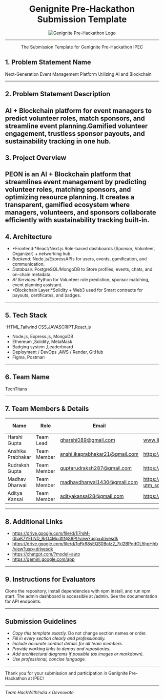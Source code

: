 <div align="center">

# Genignite Pre-Hackathon Submission Template 

<img src="assets/logo/f58664d6c437.jpg" alt="Genignite Pre-Hackathon Logo"/>

<br/>

---

The Submission Template for GenIgnite Pre-Hackathon IPEC

</div>

## 1. Problem Statement Name

Next-Generation Event Management Platform Utilizing AI and Blockchain

---

## 2. Problem Statement Description

AI + Blockchain platform for event managers to predict volunteer roles, match sponsors, and streamline event planning.Gamified volunteer engagement, trustless sponsor payouts, and sustainability tracking in one hub.
---

## 3. Project Overview

PEON is an AI + Blockchain platform that streamlines event management by predicting volunteer roles, matching sponsors, and optimizing resource planning. It creates a transparent, gamified ecosystem where managers, volunteers, and sponsors collaborate efficiently with sustainability tracking built-in.
---

## 4. Architecture

- *Frontend:*React/Next.js Role-based dashboards (Sponsor, Volunteer, Organizer) + networking hub.
- *Backend:* Node.js/ExpressAPIs for users, events, gamification, and communication.
- *Database:* PostgreSQL/MongoDB to Store profiles, events, chats, and on-chain metadata.
- *AI Services:* Python for Volunteer role prediction, sponsor matching, event planning assistant.
- *Blockchain Layer:*Solidity + Web3 used for Smart contracts for payouts, certificates, and badges.

---

## 5. Tech Stack

-HTML,Tailwind CSS,JAVASCRIPT,React.js   
- Node.js, Express.js, MongoDB    
- Ethereum ,Solidity, MetaMask  
- Badging system ,Leaderboard
- Deployment / DevOps ,AWS / Render,  GitHub
- Figma, Postman 

---

## 6. Team Name

TechTitans

---

## 7. Team Members & Details

| Name                | Role                | Email                       | LinkedIn                        | College Name                   |
|---------------------|---------------------|-----------------------------|---------------------------------|--------------------------------|
| Harshi Gupta  | Team Lead           | gharshi089@gmail.com      | www.linkedin.com/in/harshi-gupta-2726a1349 | VIPS-TC |
| Anshika Prabhakar | Team Member | anshi.ikaprabhakar21@gmail.com | https://www.linkedin.com/in/anshika-prabhakar-aa6712356 |
| Rudraksh Gupta | Team Member | guptarudraksh287@gmail.com | https://www.linkedin.com/in/rudraksh-gupta-5602b4322 |
| Madhav Dharwal | Team Member | madhavdharwal1430@gmail.com | https://www.linkedin.com/in/madhav-dharwal-7a54b9322?utm_source=share&utm_campaign=share_via&utm_content=profile&utm_medium=android_app |
| Aditya Kansal | Team Member | adityakansal28@gmail.com | https://www.linkedin.com/in/aditya-kansal-aa6712356 |


---

## 8. Additional Links

- https://drive.google.com/file/d/1i7rsM-0baK7YELND_BrO4McdftNjS8Pt/view?usp=drivesdk
- https://drive.google.com/file/d/1qFk68sEQS0BoIz2_7kI2BPqdOL5hpHhb/view?usp=drivesdk
- https://chatgpt.com/?model=auto
- https://gemini.google.com/app

---

## 9. Instructions for Evaluators

Clone the repository, install dependencies with npm install, and run npm start. The admin dashboard is accessible at /admin. See the documentation for API endpoints.

---

## Submission Guidelines

- *Copy this template exactly.* Do not change section names or order.
- *Fill in every section clearly and professionally.*
- *Include accurate contact details for all team members.*
- *Provide working links to demos and repositories.*
- *Add architectural diagrams if possible (as images or markdown).*
- *Use professional, concise language.*

---

Thank you for your submission and participation in GenIgnite Pre-Hackathon at IPEC!

---

*Team HackWithIndia x Devnovate*
